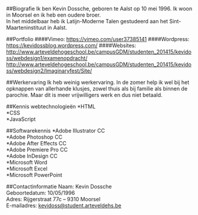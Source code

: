 ##Biografie
Ik ben Kevin Dossche, geboren te Aalst op 10 mei 1996. Ik woon in Moorsel en ik heb een oudere broer.  
In het middelbaar heb ik Latijn-Moderne Talen gestudeerd aan het Sint-Maarteninstituut in Aalst.

##Portfolio
####Vimeo:
https://vimeo.com/user37385141
####Wordpress: 
https://kevidossblog.wordpress.com/
####Websites: 
http://www.arteveldehogeschool.be/campusGDM/studenten_201415/kevidoss/webdesign1/examenopdracht/
http://www.arteveldehogeschool.be/campusGDM/studenten_201415/kevidoss/webdesign2/Imaginaryfest/Site/

##Werkervaring
Ik heb weinig werkervaring. In de zomer help ik wel bij het opknappen van allerhande klusjes, zowel thuis als bij familie als binnen de parochie.
Maar dit is meer vrijwilligers werk en dus niet betaald.

##Kennis webtechnologieën
*HTML  
*CSS  
*JavaScript  

##Softwarekennis
*Adobe Illustrator CC  
*Adobe Photoshop CC  
*Adobe After Effects CC  
*Adobe Premiere Pro CC  
*Adobe InDesign CC  
*Microsoft Word  
*Microsoft Excel  
*Microsoft PowerPoint  

##Contactinformatie
Naam: Kevin Dossche  
Geboortedatum: 10/05/1996  
Adres: Rijgerstraat 77c – 9310 Moorsel  
E-mailadres: kevidoss@student.arteveldehs.be

